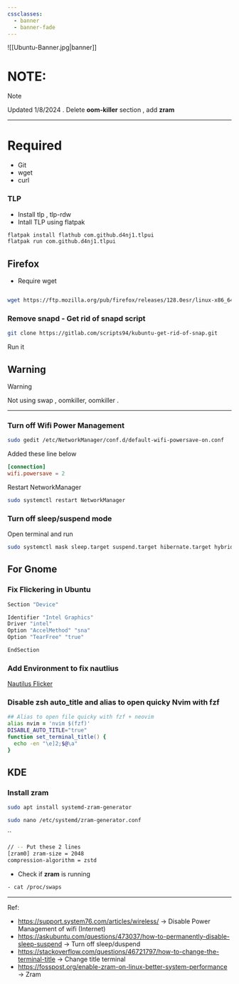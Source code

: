 ```yaml
---
cssclasses:
  - banner
  - banner-fade
---
```

![[Ubuntu-Banner.jpg|banner]]
# NOTE:
> [!Note] 
> Updated 1/8/2024 . 
> Delete **oom-killer** section , add **zram**
------------------------------------------
# Required
- Git 
- wget
- curl

### TLP
- Install tlp , tlp-rdw 
- Intall TLP using flatpak
```bash
flatpak install flathub com.github.d4nj1.tlpui
flatpak run com.github.d4nj1.tlpui
```
## Firefox
- Require wget
```bash

wget https://ftp.mozilla.org/pub/firefox/releases/128.0esr/linux-x86_64/en-US/firefox-128.0esr.deb
```

### Remove snapd - Get rid of snapd script

```bash
git clone https://gitlab.com/scripts94/kubuntu-get-rid-of-snap.git
```
Run it

## Warning

> [!Warning] 
> Not using swap , oomkiller, oomkiller . 
------------------------------------------

 ### Turn off Wifi Power Management
```bash
sudo gedit /etc/NetworkManager/conf.d/default-wifi-powersave-on.conf
```
Added these line below
```conf
[connection]  
wifi.powersave = 2
```
Restart NetworkManager
```bash
sudo systemctl restart NetworkManager
```
### Turn off sleep/suspend mode

Open terminal and run
```bash
sudo systemctl mask sleep.target suspend.target hibernate.target hybrid-sleep.target
```

##  For Gnome 
### Fix Flickering in Ubuntu
```bash
Section "Device"

Identifier "Intel Graphics"
Driver "intel"
Option "AccelMethod" "sna"
Option "TearFree" "true"

EndSection
```

### Add Environment to fix nautlius
[Nautilus Flicker](https://askubuntu.com/questions/1515862/after-upgrade-to-24-04-strange-display-in-nautilus)
### Disable zsh auto_title and alias to open quicky Nvim with fzf

```zsh
## Alias to open file quicky with fzf + neovim
alias nvim = 'nvim $(fzf)'
DISABLE_AUTO_TITLE="true"
function set_terminal_title() {
  echo -en "\e]2;$@\a"
}
```

## KDE
### Install zram
```bash
sudo apt install systemd-zram-generator

```

```bash
sudo nano /etc/systemd/zram-generator.conf
```

``
```bash
// -- Put these 2 lines
[zram0] zram-size = 2048 
compression-algorithm = zstd
```

- Check if **zram** is running
```bash
- cat /proc/swaps
```

---- 
Ref:
- https://support.system76.com/articles/wireless/ -> Disable Power Management of wifi (Internet)
- https://askubuntu.com/questions/473037/how-to-permanently-disable-sleep-suspend -> Turn off sleep/duspend
- https://stackoverflow.com/questions/46721797/how-to-change-the-terminal-title -> Change title terminal
- https://fosspost.org/enable-zram-on-linux-better-system-performance -> Zram